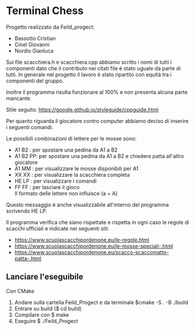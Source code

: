 # Terminal Chess

Progetto realizzato da Feild_progect:
- Bassotto Cristian
- Cinel Giovanni
- Nordio Gianluca

Sui file scacchiera.h e scacchiera.cpp abbiamo scritto i nomi di tutti i componenti dato che il contributo nei citati file è stato uguale da parte di tutti.
In generale nel progetto il lavoro è stato ripartito con equità tra i componenti del gruppo.

Inoltre il programma risulta funzionare al 100% e non presenta alcuna parte mancante.

Stile seguito: https://google.github.io/styleguide/cppguide.html

Per quanto riguarda il giocatore contro computer abbiamo deciso di inserire i seguenti comandi.

Le possibili combinazioni di lettere per le mosse sono:
- A1 B2 : per spostare una pedina da A1 a B2           
- A1 B2 PP: per spostare una pedina da A1 a B2 e chiedere patta all'altro giocatore       
- A1 MM : per visualizzare le mosse disponibili per A1 
- XX XX : per visualizzare la scacchiera completa      
- HE LP : per visualizzare i comandi                   
- FF FF : per lasciare il gioco                        
Il formato delle lettere non influisce (a = A)

Questo messaggio è anche visualizzabile all'interno del programma scrivendo HE LP.

Il programma verifica che siano rispettate e rispetta in ogni caso le regole di scacchi ufficiali e indicate nei seguenti siti:
- https://www.scuolascacchipordenone.eu/le-regole.html 
- https://www.scuolascacchipordenone.eu/le-mosse-speciali-.html
- https://www.scuolascacchipordenone.eu/scacco-scaccomatto-patta-.html

## Lanciare l'eseguibile
Con CMake
1) Andare sulla cartella Feild_Progect e da terminale $cmake -S . -B ./build
2) Entrare su build ($ cd build)
3) Compilare con $ make
4) Eseguire $ ./Feild_Progect
